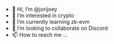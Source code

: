 - 👋 Hi, I’m @jorijoey
- 👀 I’m interested in crypto
- 🌱 I’m currently learning zk-evm
- 💞️ I’m looking to collaborate on Discord
- 📫 How to reach me ...

<!---
jorijoey/jorijoey is a ✨ special ✨ repository because its `README.md` (this file) appears on your GitHub profile.
You can click the Preview link to take a look at your changes.
--->
